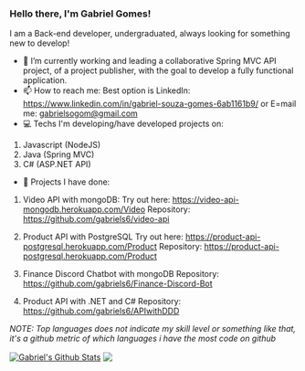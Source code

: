 ### Hello there, I'm Gabriel Gomes! 

I am a Back-end developer, undergraduated, always looking for something new to develop!

- 🔭 I’m currently working and leading a collaborative Spring MVC API project, of a project publisher, with the goal to develop a fully functional application.
- 📫 How to reach me: 
Best option is LinkedIn: https://www.linkedin.com/in/gabriel-souza-gomes-6ab1161b9/
or E=mail me: gabrielsogom@gmail.com
- 💻 Techs I'm developing/have developed projects on:
1. Javascript (NodeJS)
2. Java (Spring MVC)
3. C# (ASP.NET API)


- 📁 Projects I have done:
1. Video API with mongoDB: 
Try out here: https://video-api-mongodb.herokuapp.com/Video
Repository: https://github.com/gabriels6/video-api

2. Product API with PostgreSQL
Try out here: https://product-api-postgresql.herokuapp.com/Product
Repository: https://product-api-postgresql.herokuapp.com/Product

3. Finance Discord Chatbot with mongoDB
Repository: https://github.com/gabriels6/Finance-Discord-Bot

4. Product API with .NET and C#
Repository: https://github.com/gabriels6/APIwithDDD

_NOTE: Top languages does not indicate my skill level or something like that, it's a github metric of which languages i have the most code on github_

<a href="https://github-readme-stats.gabriels6.vercel.app/api?username=gabriels6&show_icons=true&hide_border=true&count_private=true&include_all_commits=true&theme=radical">
<img align="center" alt="Gabriel's Github Stats" src="https://github-readme-stats.gabriels6.vercel.app/api?username=gabriels6&show_icons=true&hide_border=true&count_private=true&include_all_commits=true&theme=radical" /></a>
<a href="https://github-readme-stats.gabriels6.vercel.app/api/top-langs/?username=gabriels6&layout=compact&theme=radical">
  <img align="center" src="https://github-readme-stats.gabriels6.vercel.app/api/top-langs/?username=gabriels6&layout=compact&theme=radical" />
</a>


<!--
**gabriels6/gabriels6** is a ✨ _special_ ✨ repository because its `README.md` (this file) appears on your GitHub profile.

Here are some ideas to get you started:

- 🔭 I’m currently working on ...
- 🌱 I’m currently learning ...
- 👯 I’m looking to collaborate on ...
- 🤔 I’m looking for help with ...
- 💬 Ask me about ...
- 📫 How to reach me: ...
- 😄 Pronouns: ...
- ⚡ Fun fact: ...
-->
